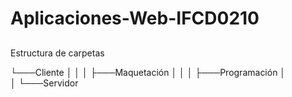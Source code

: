 # Aplicaciones-Web-IFCD0210

##
Estructura de carpetas


└───Cliente
│   │
│   ├───Maquetación
│   │
│   ├───Programación
│  
│
└───Servidor
